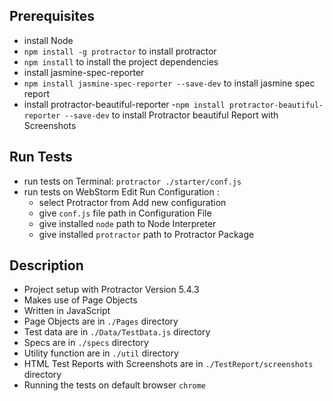 ## Prerequisites
- install Node 
- `npm install -g protractor` to install protractor
- `npm install` to install the project dependencies
- install jasmine-spec-reporter
- `npm install jasmine-spec-reporter --save-dev` to install jasmine spec report
- install protractor-beautiful-reporter
-`npm install protractor-beautiful-reporter --save-dev` to install Protractor beautiful Report with Screenshots

## Run Tests
- run tests on Terminal: `protractor ./starter/conf.js`
- run tests on WebStorm 
    Edit Run Configuration : 
    - select Protractor from Add new configuration
    - give `conf.js` file path in Configuration File
    - give installed `node` path to Node Interpreter
    - give installed `protractor` path to Protractor Package

## Description
- Project setup with Protractor Version 5.4.3
- Makes use of Page Objects 
- Written in JavaScript
- Page Objects are in `./Pages` directory
- Test data are in `./Data/TestData.js` directory
- Specs are in `./specs` directory
- Utility function are in `./util` directory
- HTML Test Reports with Screenshots are in `./TestReport/screenshots` directory
- Running the tests on default browser `chrome`